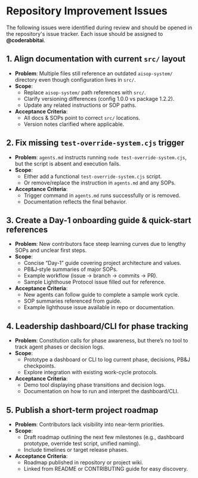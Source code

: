 # Repository Improvement Issues

The following issues were identified during review and should be opened in the repository's issue tracker. Each issue should be assigned to **@coderabbitai**.

## 1. Align documentation with current `src/` layout
- **Problem**: Multiple files still reference an outdated `aisop-system/` directory even though configuration lives in `src/`.
- **Scope**:
  - Replace `aisop-system/` path references with `src/`.
  - Clarify versioning differences (config 1.0.0 vs package 1.2.2).
  - Update any related instructions or SOP paths.
- **Acceptance Criteria**:
  - All docs & SOPs point to correct `src/` locations.
  - Version notes clarified where applicable.

## 2. Fix missing `test-override-system.cjs` trigger
- **Problem**: `agents.md` instructs running `node test-override-system.cjs`, but the script is absent and execution fails.
- **Scope**:
  - Either add a functional `test-override-system.cjs` script.
  - Or remove/replace the instruction in `agents.md` and any SOPs.
- **Acceptance Criteria**:
  - Trigger command in `agents.md` runs successfully or is removed.
  - Documentation reflects the final behavior.

## 3. Create a Day-1 onboarding guide & quick-start references
- **Problem**: New contributors face steep learning curves due to lengthy SOPs and unclear first steps.
- **Scope**:
  - Concise “Day‑1” guide covering project architecture and values.
  - PB&J‑style summaries of major SOPs.
  - Example workflow (issue → branch → commits → PR).
  - Sample Lighthouse Protocol issue filled out for reference.
- **Acceptance Criteria**:
  - New agents can follow guide to complete a sample work cycle.
  - SOP summaries referenced from guide.
  - Example lighthouse issue available in repo or documentation.

## 4. Leadership dashboard/CLI for phase tracking
- **Problem**: Constitution calls for phase awareness, but there’s no tool to track agent phases or decision logs.
- **Scope**:
  - Prototype a dashboard or CLI to log current phase, decisions, PB&J checkpoints.
  - Explore integration with existing work-cycle protocols.
- **Acceptance Criteria**:
  - Demo tool displaying phase transitions and decision logs.
  - Documentation on how to run and interpret the dashboard/CLI.

## 5. Publish a short-term project roadmap
- **Problem**: Contributors lack visibility into near-term priorities.
- **Scope**:
  - Draft roadmap outlining the next few milestones (e.g., dashboard prototype, override test script, unified naming).
  - Include timelines or target release phases.
- **Acceptance Criteria**:
  - Roadmap published in repository or project wiki.
  - Linked from README or CONTRIBUTING guide for easy discovery.

